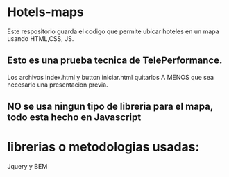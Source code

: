 # Hotels-maps
Este respositorio guarda el codigo que permite ubicar hoteles en un mapa usando HTML,CSS, JS.


## Esto es una prueba tecnica de TelePerformance.
Los archivos index.html y button iniciar.html quitarlos A MENOS que sea necesario una presentacion previa.


## NO se usa ningun tipo de libreria para el mapa, todo esta hecho en Javascript

# librerias o metodologias usadas:
Jquery y BEM
